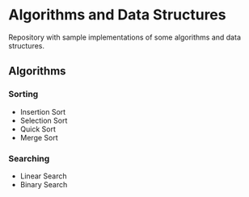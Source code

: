 # Algorithms and Data Structures

Repository with sample implementations of some algorithms and data structures.

## Algorithms

### Sorting

* Insertion Sort
* Selection Sort
* Quick Sort
* Merge Sort

### Searching

* Linear Search
* Binary Search
